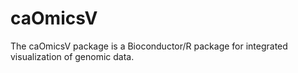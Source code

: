 # caOmicsV

The caOmicsV package is a Bioconductor/R package for integrated visualization of genomic data.

